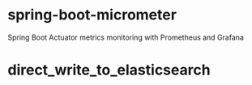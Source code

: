 # spring-boot-micrometer
Spring Boot Actuator metrics monitoring with Prometheus and Grafana
# direct_write_to_elasticsearch
